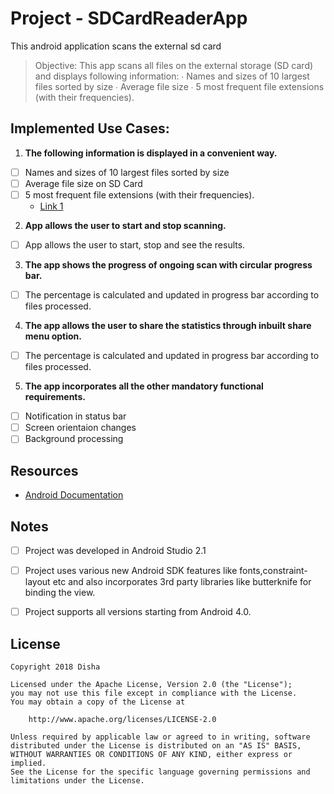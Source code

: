 # Project - SDCardReaderApp
This android application scans the external sd card 

> Objective: This app scans all files on the external storage (SD card) and displays following information:
∙ Names and sizes of 10 largest files sorted by size
∙ Average file size
∙ 5 most frequent file extensions (with their frequencies).

## Implemented Use Cases:

1. **The following information is displayed in a convenient way.**
  - [ ] Names and sizes of 10 largest files sorted by size
  - [ ] Average file size on SD Card
  - [ ] 5 most frequent file extensions (with their frequencies).
    - [Link 1]()
2. **App allows the user to start and stop scanning.**
  - [ ] App allows the user to start, stop and see the results.
3. **The app shows the progress of ongoing scan with circular progress bar.**
  - [ ] The percentage is calculated and updated in progress bar according to files processed.
4. **The app allows the user to share the statistics through inbuilt share menu option.**
  - [ ] The percentage is calculated and updated in progress bar according to files processed.
5. **The app incorporates all the other mandatory functional requirements.**
  - [ ] Notification in status bar
  - [ ] Screen orientaion changes
  - [ ] Background processing
  
## Resources

- [Android Documentation ](https://developer.android.com/index.html)

## Notes
  - [ ] Project was developed in Android Studio 2.1
  - [ ] Project uses various new Android SDK features like fonts,constraint-layout etc and also incorporates 3rd party libraries like butterknife for binding the view.
  - [ ] Project supports all versions starting from Android 4.0.


## License

    Copyright 2018 Disha

    Licensed under the Apache License, Version 2.0 (the "License");
    you may not use this file except in compliance with the License.
    You may obtain a copy of the License at

        http://www.apache.org/licenses/LICENSE-2.0

    Unless required by applicable law or agreed to in writing, software
    distributed under the License is distributed on an "AS IS" BASIS,
    WITHOUT WARRANTIES OR CONDITIONS OF ANY KIND, either express or implied.
    See the License for the specific language governing permissions and
    limitations under the License.
